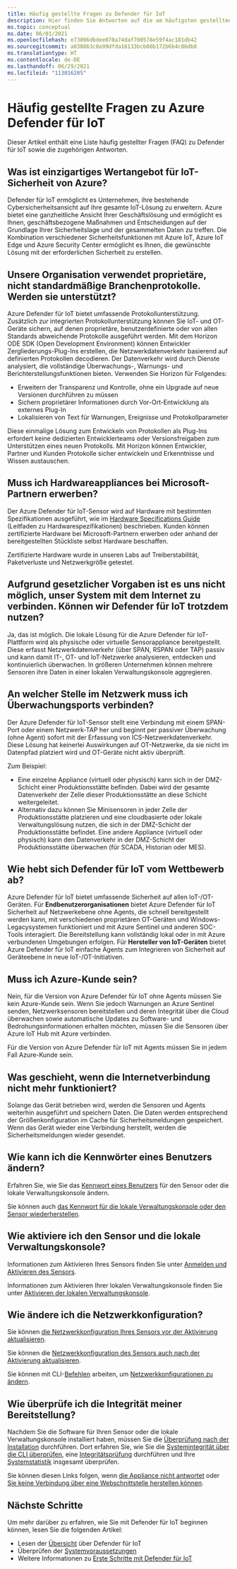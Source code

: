 ```yaml
---
title: Häufig gestellte Fragen zu Defender für IoT
description: Hier finden Sie Antworten auf die am häufigsten gestellten Fragen zu Features und Diensten zu Azure Defender für IoT.
ms.topic: conceptual
ms.date: 06/01/2021
ms.openlocfilehash: e73096dbdee070a74daf700578e59f4ac181db42
ms.sourcegitcommit: a038863c0a99dfda16133bcb08b172b6b4c86db8
ms.translationtype: HT
ms.contentlocale: de-DE
ms.lasthandoff: 06/29/2021
ms.locfileid: "113016205"
---
```

# <a name="azure-defender-for-iot-frequently-asked-questions"></a>Häufig gestellte Fragen zu Azure Defender für IoT

Dieser Artikel enthält eine Liste häufig gestellter Fragen (FAQ) zu Defender für IoT sowie die zugehörigen Antworten.

## <a name="what-is-azures-unique-value-proposition-for-iot-security"></a>Was ist einzigartiges Wertangebot für IoT-Sicherheit von Azure?

Defender für IoT ermöglicht es Unternehmen, ihre bestehende Cybersicherheitsansicht auf ihre gesamte IoT-Lösung zu erweitern. Azure bietet eine ganzheitliche Ansicht Ihrer Geschäftslösung und ermöglicht es Ihnen, geschäftsbezogene Maßnahmen und Entscheidungen auf der Grundlage Ihrer Sicherheitslage und der gesammelten Daten zu treffen. Die Kombination verschiedener Sicherheitsfunktionen mit Azure IoT, Azure IoT Edge und Azure Security Center ermöglicht es Ihnen, die gewünschte Lösung mit der erforderlichen Sicherheit zu erstellen.

## <a name="our-organization-uses-proprietary-non-standard-industrial-protocols-are-they-supported"></a>Unsere Organisation verwendet proprietäre, nicht standardmäßige Branchenprotokolle. Werden sie unterstützt? 

Azure Defender für IoT bietet umfassende Protokollunterstützung. Zusätzlich zur integrierten Protokollunterstützung können Sie IoT- und OT-Geräte sichern, auf denen proprietäre, benutzerdefinierte oder von allen Standards abweichende Protokolle ausgeführt werden. Mit dem Horizon ODE SDK (Open Development Environment) können Entwickler Zergliederungs-Plug-Ins erstellen, die Netzwerkdatenverkehr basierend auf definierten Protokollen decodieren. Der Datenverkehr wird durch Dienste analysiert, die vollständige Überwachungs-, Warnungs- und Berichterstellungsfunktionen bieten. Verwenden Sie Horizon für Folgendes:
- Erweitern der Transparenz und Kontrolle, ohne ein Upgrade auf neue Versionen durchführen zu müssen
- Sichern proprietärer Informationen durch Vor-Ort-Entwicklung als externes Plug-In 
- Lokalisieren von Text für Warnungen, Ereignisse und Protokollparameter

Diese einmalige Lösung zum Entwickeln von Protokollen als Plug-Ins erfordert keine dedizierten Entwicklerteams oder Versionsfreigaben zum Unterstützen eines neuen Protokolls. Mit Horizon können Entwickler, Partner und Kunden Protokolle sicher entwickeln und Erkenntnisse und Wissen austauschen. 

## <a name="do-i-have-to-purchase-hardware-appliances-from-microsoft-partners"></a>Muss ich Hardwareappliances bei Microsoft-Partnern erwerben?
Der Azure Defender für IoT-Sensor wird auf Hardware mit bestimmten Spezifikationen ausgeführt, wie im [Hardware Specifications Guide](./how-to-identify-required-appliances.md) (Leitfaden zu Hardwarespezifikationen) beschrieben. Kunden können zertifizierte Hardware bei Microsoft-Partnern erwerben oder anhand der bereitgestellten Stückliste selbst Hardware beschaffen. 

Zertifizierte Hardware wurde in unseren Labs auf Treiberstabilität, Paketverluste und Netzwerkgröße getestet.


## <a name="regulation-does-not-allow-us-to-connect-our-system-to-the-internet-can-we-still-utilize-defender-for-iot"></a>Aufgrund gesetzlicher Vorgaben ist es uns nicht möglich, unser System mit dem Internet zu verbinden. Können wir Defender für IoT trotzdem nutzen?

Ja, das ist möglich. Die lokale Lösung für die Azure Defender für IoT-Plattform wird als physische oder virtuelle Sensorappliance bereitgestellt. Diese erfasst Netzwerkdatenverkehr (über SPAN, RSPAN oder TAP) passiv und kann damit IT-, OT- und IoT-Netzwerke analysieren, entdecken und kontinuierlich überwachen. In größeren Unternehmen können mehrere Sensoren ihre Daten in einer lokalen Verwaltungskonsole aggregieren.

## <a name="where-in-the-network-should-i-connect-monitoring-ports"></a>An welcher Stelle im Netzwerk muss ich Überwachungsports verbinden?

Der Azure Defender für IoT-Sensor stellt eine Verbindung mit einem SPAN-Port oder einem Netzwerk-TAP her und beginnt per passiver Überwachung (ohne Agent) sofort mit der Erfassung von ICS-Netzwerkdatenverkehr. Diese Lösung hat keinerlei Auswirkungen auf OT-Netzwerke, da sie nicht im Datenpfad platziert wird und OT-Geräte nicht aktiv überprüft.

Zum Beispiel:
- Eine einzelne Appliance (virtuell oder physisch) kann sich in der DMZ-Schicht einer Produktionsstätte befinden. Dabei wird der gesamte Datenverkehr der Zelle dieser Produktionsstätte an diese Schicht weitergeleitet.
- Alternativ dazu können Sie Minisensoren in jeder Zelle der Produktionsstätte platzieren und eine cloudbasierte oder lokale Verwaltungslösung nutzen, die sich in der DMZ-Schicht der Produktionsstätte befindet. Eine andere Appliance (virtuell oder physisch) kann den Datenverkehr in der DMZ-Schicht der Produktionsstätte überwachen (für SCADA, Historian oder MES).

## <a name="how-does-defender-for-iot-compare-to-the-competition"></a>Wie hebt sich Defender für IoT vom Wettbewerb ab?

Azure Defender für IoT bietet umfassende Sicherheit auf allen IoT-/OT-Geräten. Für **Endbenutzerorganisationen** bietet Azure Defender für IoT Sicherheit auf Netzwerkebene ohne Agents, die schnell bereitgestellt werden kann, mit verschiedenen proprietären OT-Geräten und Windows-Legacysystemen funktioniert und mit Azure Sentinel und anderen SOC-Tools interagiert. Die Bereitstellung kann vollständig lokal oder in mit Azure verbundenen Umgebungen erfolgen. Für **Hersteller von IoT-Geräten** bietet Azure Defender für IoT einfache Agents zum Integrieren von Sicherheit auf Geräteebene in neue IoT-/OT-Initiativen.

## <a name="do-i-have-to-be-an-azure-customer"></a>Muss ich Azure-Kunde sein?

Nein, für die Version von Azure Defender für IoT ohne Agents müssen Sie kein Azure-Kunde sein. Wenn Sie jedoch Warnungen an Azure Sentinel senden, Netzwerksensoren bereitstellen und deren Integrität über die Cloud überwachen sowie automatische Updates zu Software- und Bedrohungsinformationen erhalten möchten, müssen Sie die Sensoren über Azure IoT Hub mit Azure verbinden.

Für die Version von Azure Defender für IoT mit Agents müssen Sie in jedem Fall Azure-Kunde sein.

## <a name="what-happens-when-the-internet-connection-stops-working"></a>Was geschieht, wenn die Internetverbindung nicht mehr funktioniert?

Solange das Gerät betrieben wird, werden die Sensoren und Agents weiterhin ausgeführt und speichern Daten. Die Daten werden entsprechend der Größenkonfiguration im Cache für Sicherheitsmeldungen gespeichert. Wenn das Gerät wieder eine Verbindung herstellt, werden die Sicherheitsmeldungen wieder gesendet.

## <a name="how-can-i-change-a-users-passwords"></a>Wie kann ich die Kennwörter eines Benutzers ändern?

Erfahren Sie, wie Sie das [Kennwort eines Benutzers](how-to-create-and-manage-users.md#change-a-users-password) für den Sensor oder die lokale Verwaltungskonsole ändern.

Sie können auch [das Kennwort für die lokale Verwaltungskonsole oder den Sensor wiederherstellen](how-to-create-and-manage-users.md#recover-the-password-for-the-on-premises-management-console-or-the-sensor).

## <a name="how-do-i-activate-the-sensor-and-on-premises-management-console"></a>Wie aktiviere ich den Sensor und die lokale Verwaltungskonsole?

Informationen zum Aktivieren Ihres Sensors finden Sie unter [Anmelden und Aktivieren des Sensors](how-to-activate-and-set-up-your-sensor.md#sign-in-and-activate-the-sensor).

Informationen zum Aktivieren Ihrer lokalen Verwaltungskonsole finden Sie unter [Aktivieren der lokalen Verwaltungskonsole](how-to-activate-and-set-up-your-on-premises-management-console.md#activate-the-on-premises-management-console).

## <a name="how-to-change-the-network-configuration"></a>Wie ändere ich die Netzwerkkonfiguration?

Sie können [die Netzwerkkonfiguration Ihres Sensors vor der Aktivierung aktualisieren](how-to-activate-and-set-up-your-sensor.md#update-sensor-network-configuration-before-activation).

Sie können die [Netzwerkkonfiguration des Sensors auch nach der Aktivierung aktualisieren](how-to-manage-individual-sensors.md#update-the-sensor-network-configuration).

Sie können mit CLI-[Befehlen](references-work-with-defender-for-iot-cli-commands.md#network-configuration) arbeiten, um [Netzwerkkonfigurationen zu ändern](references-work-with-defender-for-iot-cli-commands.md#network-configuration).

## <a name="how-do-i-check-the-sanity-of-my-deployment"></a>Wie überprüfe ich die Integrität meiner Bereitstellung?

Nachdem Sie die Software für Ihren Sensor oder die lokale Verwaltungskonsole installiert haben, müssen Sie die [Überprüfung nach der Installation](how-to-install-software.md#post-installation-validation) durchführen. Dort erfahren Sie, wie Sie die [Systemintegrität über die CLI überprüfen](how-to-install-software.md#check-system-health-by-using-the-cli), eine [Integritätsprüfung](how-to-install-software.md#sanity) durchführen und Ihre [Systemstatistik](how-to-install-software.md#system) insgesamt überprüfen.

Sie können diesen Links folgen, wenn [die Appliance nicht antwortet](how-to-install-software.md#the-appliance-isnt-responding) oder [Sie keine Verbindung über eine Webschnittstelle herstellen können](how-to-install-software.md#you-cant-connect-by-using-a-web-interface).

## <a name="next-steps"></a>Nächste Schritte

Um mehr darüber zu erfahren, wie Sie mit Defender für IoT beginnen können, lesen Sie die folgenden Artikel:

- Lesen der [Übersicht](overview.md) über Defender für IoT
- Überprüfen der [Systemvoraussetzungen](quickstart-system-prerequisites.md)
- Weitere Informationen zu [Erste Schritte mit Defender für IoT](getting-started.md)
